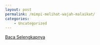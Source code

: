 ```yaml
---
layout: post
permalink: /mimpi-melihat-wajah-malaikat/
categories:
    - Uncategorized
---
```


[Baca Selengkapnya](/07)